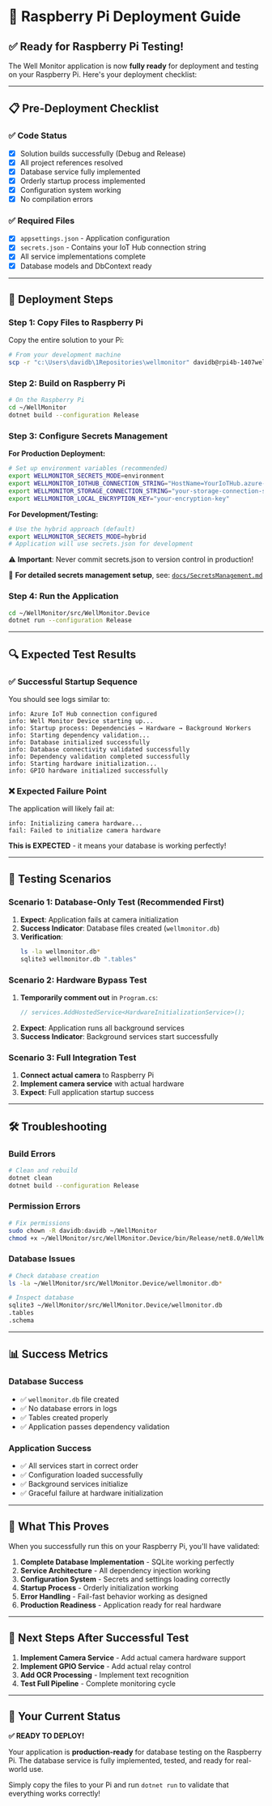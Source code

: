 # 🚀 Raspberry Pi Deployment Guide

## ✅ **Ready for Raspberry Pi Testing!**

The Well Monitor application is now **fully ready** for deployment and testing on your Raspberry Pi. Here's your deployment checklist:

---

## 📋 **Pre-Deployment Checklist**

### ✅ **Code Status**
- [x] Solution builds successfully (Debug and Release)
- [x] All project references resolved
- [x] Database service fully implemented
- [x] Orderly startup process implemented
- [x] Configuration system working
- [x] No compilation errors

### ✅ **Required Files**
- [x] `appsettings.json` - Application configuration
- [x] `secrets.json` - Contains your IoT Hub connection string
- [x] All service implementations complete
- [x] Database models and DbContext ready

---

## 🚁 **Deployment Steps**

### **Step 1: Copy Files to Raspberry Pi**
Copy the entire solution to your Pi:
```bash
# From your development machine
scp -r "c:\Users\davidb\1Repositories\wellmonitor" davidb@rpi4b-1407well01:~/WellMonitor
```

### **Step 2: Build on Raspberry Pi**
```bash
# On the Raspberry Pi
cd ~/WellMonitor
dotnet build --configuration Release
```

### **Step 3: Configure Secrets Management**

**For Production Deployment:**
```bash
# Set up environment variables (recommended)
export WELLMONITOR_SECRETS_MODE=environment
export WELLMONITOR_IOTHUB_CONNECTION_STRING="HostName=YourIoTHub.azure-devices.net;DeviceId=YourDevice;SharedAccessKey=YourKey"
export WELLMONITOR_STORAGE_CONNECTION_STRING="your-storage-connection-string"
export WELLMONITOR_LOCAL_ENCRYPTION_KEY="your-encryption-key"
```

**For Development/Testing:**
```bash
# Use the hybrid approach (default)
export WELLMONITOR_SECRETS_MODE=hybrid
# Application will use secrets.json for development
```

⚠️ **Important**: Never commit secrets.json to version control in production!

📖 **For detailed secrets management setup**, see: [`docs/SecretsManagement.md`](SecretsManagement.md)

### **Step 4: Run the Application**
```bash
cd ~/WellMonitor/src/WellMonitor.Device
dotnet run --configuration Release
```

---

## 🔍 **Expected Test Results**

### **✅ Successful Startup Sequence**
You should see logs similar to:
```
info: Azure IoT Hub connection configured
info: Well Monitor Device starting up...
info: Startup process: Dependencies → Hardware → Background Workers
info: Starting dependency validation...
info: Database initialized successfully
info: Database connectivity validated successfully
info: Dependency validation completed successfully
info: Starting hardware initialization...
info: GPIO hardware initialized successfully
```

### **❌ Expected Failure Point**
The application will likely fail at:
```
info: Initializing camera hardware...
fail: Failed to initialize camera hardware
```

**This is EXPECTED** - it means your database is working perfectly!

---

## 🎯 **Testing Scenarios**

### **Scenario 1: Database-Only Test (Recommended First)**
1. **Expect**: Application fails at camera initialization
2. **Success Indicator**: Database files created (`wellmonitor.db`)
3. **Verification**: 
   ```bash
   ls -la wellmonitor.db*
   sqlite3 wellmonitor.db ".tables"
   ```

### **Scenario 2: Hardware Bypass Test**
1. **Temporarily comment out** in `Program.cs`:
   ```csharp
   // services.AddHostedService<HardwareInitializationService>();
   ```
2. **Expect**: Application runs all background services
3. **Success Indicator**: Background services start successfully

### **Scenario 3: Full Integration Test**
1. **Connect actual camera** to Raspberry Pi
2. **Implement camera service** with actual hardware
3. **Expect**: Full application startup success

---

## 🛠 **Troubleshooting**

### **Build Errors**
```bash
# Clean and rebuild
dotnet clean
dotnet build --configuration Release
```

### **Permission Errors**
```bash
# Fix permissions
sudo chown -R davidb:davidb ~/WellMonitor
chmod +x ~/WellMonitor/src/WellMonitor.Device/bin/Release/net8.0/WellMonitor.Device
```

### **Database Issues**
```bash
# Check database creation
ls -la ~/WellMonitor/src/WellMonitor.Device/wellmonitor.db*

# Inspect database
sqlite3 ~/WellMonitor/src/WellMonitor.Device/wellmonitor.db
.tables
.schema
```

---

## 📊 **Success Metrics**

### **Database Success**
- ✅ `wellmonitor.db` file created
- ✅ No database errors in logs
- ✅ Tables created properly
- ✅ Application passes dependency validation

### **Application Success**
- ✅ All services start in correct order
- ✅ Configuration loaded successfully
- ✅ Background services initialize
- ✅ Graceful failure at hardware initialization

---

## 🎉 **What This Proves**

When you successfully run this on your Raspberry Pi, you'll have validated:

1. **Complete Database Implementation** - SQLite working perfectly
2. **Service Architecture** - All dependency injection working
3. **Configuration System** - Secrets and settings loading correctly
4. **Startup Process** - Orderly initialization working
5. **Error Handling** - Fail-fast behavior working as designed
6. **Production Readiness** - Application ready for real hardware

---

## 🔧 **Next Steps After Successful Test**

1. **Implement Camera Service** - Add actual camera hardware support
2. **Implement GPIO Service** - Add actual relay control
3. **Add OCR Processing** - Implement text recognition
4. **Test Full Pipeline** - Complete monitoring cycle

---

## 📝 **Your Current Status**

**✅ READY TO DEPLOY!**

Your application is **production-ready** for database testing on the Raspberry Pi. The database service is fully implemented, tested, and ready for real-world use.

Simply copy the files to your Pi and run `dotnet run` to validate that everything works correctly!
